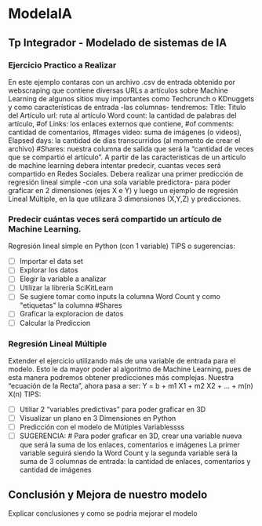 # ModelaIA
## Tp Integrador - Modelado de sistemas de IA
### Ejercicio Practico a Realizar
En este ejemplo contaras con un archivo .csv de entrada obtenido por webscraping que contiene diversas URLs a artículos sobre Machine Learning de algunos sitios muy importantes como Techcrunch o KDnuggets y como características de entrada -las columnas- tendremos:
Title: Titulo del Artículo
url: ruta al artículo
Word count: la cantidad de palabras del artículo,
#of Links: los enlaces externos que contiene,
#of comments: cantidad de comentarios,
#Images video: suma de imágenes (o videos),
Elapsed days: la cantidad de días transcurridos (al momento de crear el archivo)
#Shares: nuestra columna de salida que será la “cantidad de veces que se compartió el artículo”.
A partir de las características de un artículo de machine learning debera intentar predecir, cuantas veces será compartido en Redes Sociales.
Debera realizar una primer predicción de regresión lineal simple -con una sola variable predictora-  para poder graficar en 2 dimensiones (ejes X e Y) y luego un ejemplo de regresión Lineal Múltiple, en la que utilizara 3  dimensiones (X,Y,Z) y predicciones.
### Predecir cuántas veces será compartido un artículo de Machine Learning.
Regresión lineal simple en Python (con 1 variable)
TIPS o sugerencias:
- [ ] Importar el data set
- [ ] Explorar los datos
- [ ] Elegir la variable a analizar
- [ ] Utilizar la libreria SciKitLearn
- [ ] Se sugiere tomar como inputs la columna  Word Count y como "etiquetas" la columna #Shares
- [ ] Graficar la exploracion de datos
- [ ] Calcular la Prediccion
### Regresión Lineal Múltiple
Extender el ejercicio utilizando más de una variable de entrada para el modelo. Esto le da mayor poder al algoritmo de Machine Learning, pues de esta manera podremos obtener predicciones más complejas.
Nuestra “ecuación de la Recta”, ahora pasa a ser:
Y = b + m1 X1 + m2 X2 + … + m(n) X(n)
TIPS:
- [ ] Utiliar 2 “variables predictivas” para poder graficar en 3D
- [ ] Visualizar un plano en 3 Dimensiones en Python
- [ ] Predicción con el modelo de Mútiples Variablessss
- [ ] SUGERENCIA: # Para poder graficar en 3D, crear una variable nueva que será la suma de los enlaces, comentarios e imágenes
La primer variable seguirá siendo la Word Count y la segunda variable será la suma de 3 columnas de entrada: la cantidad de enlaces, comentarios y cantidad de imágenes
## Conclusión y Mejora de nuestro modelo
Explicar conclusiones y como se podria mejorar el modelo
